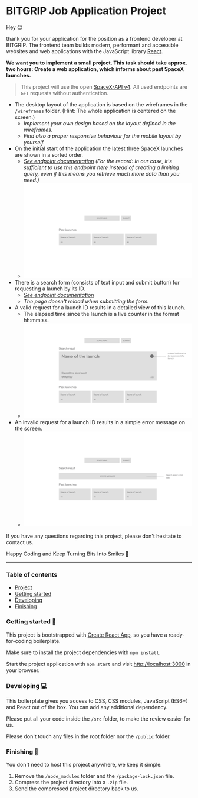 # BITGRIP Job Application Project

Hey 😊

thank you for your application for the position as a frontend developer at BITGRIP.
The frontend team builds modern, performant and accessible websites and web applications with the JavaScript library [React](https://reactjs.org/).

**We want you to implement a small project. This task should take approx. two hours: Create a web application, which informs about past SpaceX launches.**

> This project will use the open [SpaceX-API v4](https://github.com/r-spacex/SpaceX-API/blob/master/README.md). All used endpoints are `GET` requests without authentication.

- The desktop layout of the application is based on the wireframes in the `/wireframes` folder. (Hint: The whole application is centered on the screen.)
  - _Implement your own design based on the layout defined in the wireframes._
  - _Find also a proper responsive behaviour for the mobile layout by yourself._
- On the initial start of the application the latest three SpaceX launches are shown in a sorted order.
  - _[See endpoint documentation](https://github.com/r-spacex/SpaceX-API/blob/master/docs/launches/v4/past.md) (For the record: In our case, it's sufficient to use this endpoint here instead of creating a limiting query, even if this means you retrieve much more data than you need.)_
  - ![Wireframe for initial started application](./wireframes/wireframe-initial.png "Wireframe for initial started application")
- There is a search form (consists of text input and submit button) for requesting a launch by its ID.
  - _[See endpoint documentation](https://github.com/r-spacex/SpaceX-API/blob/master/docs/launches/v4/one.md)_
  - _The page doesn't reload when submitting the form._
- A valid request for a launch ID results in a detailed view of this launch.
  - The elapsed time since the launch is a live counter in the format hh:mm:ss.
  - ![Wireframe for valid requested launch ID](./wireframes/wireframe-detail-success.png "Wireframe for valid requested launch ID")
- An invalid request for a launch ID results in a simple error message on the screen.
  - ![Wireframe for invalid requested launch ID](./wireframes/wireframe-detail-error.png "Wireframe for invalid requested launch ID")

If you have any questions regarding this project, please don't hesitate to contact us.

Happy Coding and Keep Turning Bits Into Smiles 🙌

---

### Table of contents

- [Project](#bitgrip-job-application-project)
- [Getting started](#getting-started-🚀)
- [Developing](#developing-💻)
- [Finishing](#finishing-🏁)

### Getting started 🚀

This project is bootstrapped with [Create React App](https://create-react-app.dev/), so you have a ready-for-coding boilerplate.

Make sure to install the project dependencies with `npm install`.

Start the project application with `npm start` and visit [http://localhost:3000](http://localhost:3000) in your browser.

### Developing 💻

This boilerplate gives you access to CSS, CSS modules, JavaScript (ES6+) and React out of the box.
You can add any additional dependency.

Please put all your code inside the `/src` folder, to make the review easier for us.

Please don't touch any files in the root folder nor the `/public` folder.

### Finishing 🏁

You don't need to host this project anywhere, we keep it simple:

1. Remove the `/node_modules` folder and the `/package-lock.json` file.
2. Compress the project directory into a `.zip` file.
3. Send the compressed project directory back to us.
